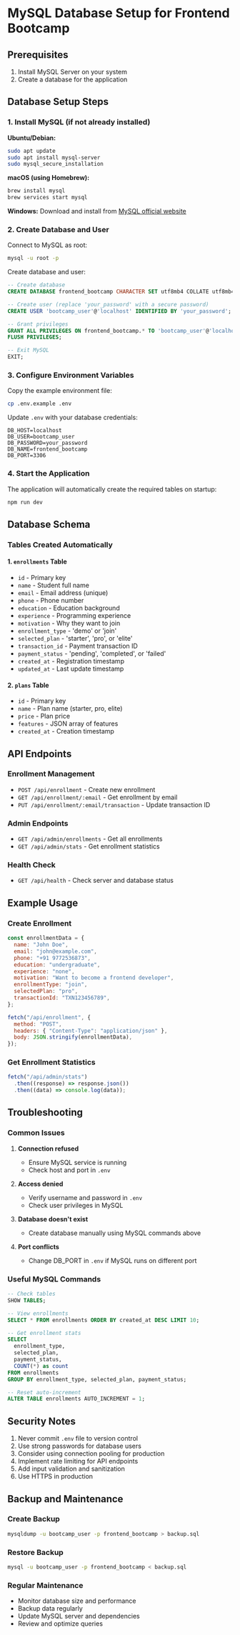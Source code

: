 # MySQL Database Setup for Frontend Bootcamp

## Prerequisites

1. Install MySQL Server on your system
2. Create a database for the application

## Database Setup Steps

### 1. Install MySQL (if not already installed)

**Ubuntu/Debian:**

```bash
sudo apt update
sudo apt install mysql-server
sudo mysql_secure_installation
```

**macOS (using Homebrew):**

```bash
brew install mysql
brew services start mysql
```

**Windows:**
Download and install from [MySQL official website](https://dev.mysql.com/downloads/installer/)

### 2. Create Database and User

Connect to MySQL as root:

```bash
mysql -u root -p
```

Create database and user:

```sql
-- Create database
CREATE DATABASE frontend_bootcamp CHARACTER SET utf8mb4 COLLATE utf8mb4_unicode_ci;

-- Create user (replace 'your_password' with a secure password)
CREATE USER 'bootcamp_user'@'localhost' IDENTIFIED BY 'your_password';

-- Grant privileges
GRANT ALL PRIVILEGES ON frontend_bootcamp.* TO 'bootcamp_user'@'localhost';
FLUSH PRIVILEGES;

-- Exit MySQL
EXIT;
```

### 3. Configure Environment Variables

Copy the example environment file:

```bash
cp .env.example .env
```

Update `.env` with your database credentials:

```env
DB_HOST=localhost
DB_USER=bootcamp_user
DB_PASSWORD=your_password
DB_NAME=frontend_bootcamp
DB_PORT=3306
```

### 4. Start the Application

The application will automatically create the required tables on startup:

```bash
npm run dev
```

## Database Schema

### Tables Created Automatically

#### 1. `enrollments` Table

- `id` - Primary key
- `name` - Student full name
- `email` - Email address (unique)
- `phone` - Phone number
- `education` - Education background
- `experience` - Programming experience
- `motivation` - Why they want to join
- `enrollment_type` - 'demo' or 'join'
- `selected_plan` - 'starter', 'pro', or 'elite'
- `transaction_id` - Payment transaction ID
- `payment_status` - 'pending', 'completed', or 'failed'
- `created_at` - Registration timestamp
- `updated_at` - Last update timestamp

#### 2. `plans` Table

- `id` - Primary key
- `name` - Plan name (starter, pro, elite)
- `price` - Plan price
- `features` - JSON array of features
- `created_at` - Creation timestamp

## API Endpoints

### Enrollment Management

- `POST /api/enrollment` - Create new enrollment
- `GET /api/enrollment/:email` - Get enrollment by email
- `PUT /api/enrollment/:email/transaction` - Update transaction ID

### Admin Endpoints

- `GET /api/admin/enrollments` - Get all enrollments
- `GET /api/admin/stats` - Get enrollment statistics

### Health Check

- `GET /api/health` - Check server and database status

## Example Usage

### Create Enrollment

```javascript
const enrollmentData = {
  name: "John Doe",
  email: "john@example.com",
  phone: "+91 9772536873",
  education: "undergraduate",
  experience: "none",
  motivation: "Want to become a frontend developer",
  enrollmentType: "join",
  selectedPlan: "pro",
  transactionId: "TXN123456789",
};

fetch("/api/enrollment", {
  method: "POST",
  headers: { "Content-Type": "application/json" },
  body: JSON.stringify(enrollmentData),
});
```

### Get Enrollment Statistics

```javascript
fetch("/api/admin/stats")
  .then((response) => response.json())
  .then((data) => console.log(data));
```

## Troubleshooting

### Common Issues

1. **Connection refused**

   - Ensure MySQL service is running
   - Check host and port in `.env`

2. **Access denied**

   - Verify username and password in `.env`
   - Check user privileges in MySQL

3. **Database doesn't exist**

   - Create database manually using MySQL commands above

4. **Port conflicts**
   - Change DB_PORT in `.env` if MySQL runs on different port

### Useful MySQL Commands

```sql
-- Check tables
SHOW TABLES;

-- View enrollments
SELECT * FROM enrollments ORDER BY created_at DESC LIMIT 10;

-- Get enrollment stats
SELECT
  enrollment_type,
  selected_plan,
  payment_status,
  COUNT(*) as count
FROM enrollments
GROUP BY enrollment_type, selected_plan, payment_status;

-- Reset auto-increment
ALTER TABLE enrollments AUTO_INCREMENT = 1;
```

## Security Notes

1. Never commit `.env` file to version control
2. Use strong passwords for database users
3. Consider using connection pooling for production
4. Implement rate limiting for API endpoints
5. Add input validation and sanitization
6. Use HTTPS in production

## Backup and Maintenance

### Create Backup

```bash
mysqldump -u bootcamp_user -p frontend_bootcamp > backup.sql
```

### Restore Backup

```bash
mysql -u bootcamp_user -p frontend_bootcamp < backup.sql
```

### Regular Maintenance

- Monitor database size and performance
- Backup data regularly
- Update MySQL server and dependencies
- Review and optimize queries
